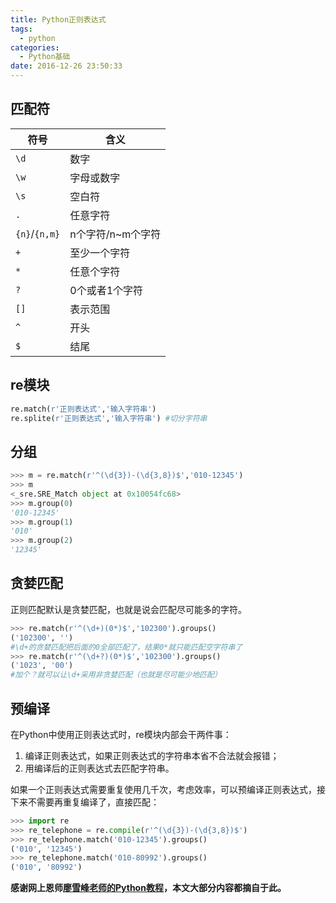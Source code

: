 ```yaml
---
title: Python正则表达式
tags:
  - python
categories:
  - Python基础
date: 2016-12-26 23:50:33
---
```


## 匹配符
|符号|含义|
|---|---|
|`\d`|数字|
|`\w`|字母或数字|
|`\s`|空白符|
|`.`|任意字符|
|`{n}`/`{n,m}`|n个字符/n~m个字符|
|`+`|至少一个字符|
|`*`|任意个字符|
|`?`|0个或者1个字符|
|`[]`|表示范围|
|`^`|开头|
|`$`|结尾|
<!--More-->
## re模块

```python
re.match(r'正则表达式','输入字符串')
re.splite(r'正则表达式','输入字符串') #切分字符串
```
## 分组

```python
>>> m = re.match(r'^(\d{3})-(\d{3,8})$','010-12345')
>>> m
<_sre.SRE_Match object at 0x10054fc68>
>>> m.group(0)
'010-12345'
>>> m.group(1)
'010'
>>> m.group(2)
'12345'
```
## 贪婪匹配
正则匹配默认是贪婪匹配，也就是说会匹配尽可能多的字符。

```python
>>> re.match(r'^(\d+)(0*)$','102300').groups()
('102300', '')
#\d+的贪婪匹配把后面的0全部匹配了，结果0*就只能匹配空字符串了
>>> re.match(r'^(\d+?)(0*)$','102300').groups()
('1023', '00')
#加个？就可以让\d+采用非贪婪匹配（也就是尽可能少地匹配）
```
## 预编译
在Python中使用正则表达式时，re模块内部会干两件事：  
1. 编译正则表达式，如果正则表达式的字符串本省不合法就会报错；  
2. 用编译后的正则表达式去匹配字符串。

如果一个正则表达式需要重复使用几千次，考虑效率，可以预编译正则表达式，接下来不需要再重复编译了，直接匹配：

```python
>>> import re
>>> re_telephone = re.compile(r'^(\d{3})-(\d{3,8})$')
>>> re_telephone.match('010-12345').groups()
('010', '12345')
>>> re_telephone.match('010-80992').groups()
('010', '80992')
```
**感谢网上恩师[廖雪峰老师的Python教程][廖雪峰老师的教程]，本文大部分内容都摘自于此。**

[廖雪峰老师的教程]: http://www.liaoxuefeng.com/wiki/001374738125095c955c1e6d8bb493182103fac9270762a000
